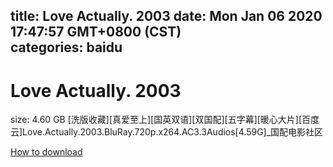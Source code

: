 
title: Love Actually. 2003
date: Mon Jan 06 2020 17:47:57 GMT+0800 (CST)    
categories: baidu
---

# Love Actually. 2003
size: 4.60 GB
 [洗版收藏][真爱至上][国英双语][双国配][五字幕][暖心大片][百度云]Love.Actually.2003.BluRay.720p.x264.AC3.3Audios[4.59G]_国配电影社区
 

[How to download](https://bpcam.bemobtrk.com/go/2ceec3aa-1ca2-46d6-b9ff-aaa5c184517c?jno=3160)